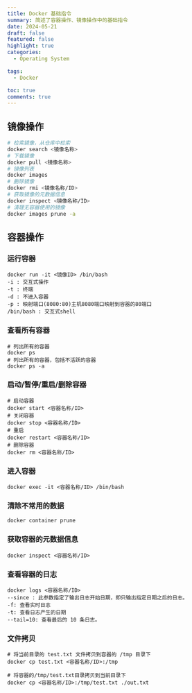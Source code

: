 ```yaml
---
title: Docker 基础指令
summary: 简述了容器操作、镜像操作中的基础指令
date: 2024-05-21
draft: false
featured: false
highlight: true
categories:
  - Operating System 

tags:
  - Docker

toc: true
comments: true
---
```


## 镜像操作
```bash
# 检索镜像，从仓库中检索
docker search <镜像名称>
# 下载镜像
docker pull <镜像名称>
# 镜像列表
docker images 
# 删除镜像
docker rmi <镜像名称/ID>
# 获取镜像的元数据信息
docker inspect <镜像名称/ID> 
# 清理无容器使用的镜像
docker images prune -a
```

## 容器操作
### 运行容器
```shell
docker run -it <镜像ID> /bin/bash
-i : 交互式操作
-t : 终端
-d : 不进入容器
-p : 映射端口(8080:80)主机8080端口映射到容器的80端口
/bin/bash : 交互式shell
```

### 查看所有容器
```shell
# 列出所有的容器
docker ps 
# 列出所有的容器，包括不活跃的容器
docker ps -a
```

### 启动/暂停/重启/删除容器
```shell
# 启动容器
docker start <容器名称/ID> 
# 关闭容器
docker stop <容器名称/ID>
# 重启
docker restart <容器名称/ID>
# 删除容器
docker rm <容器名称/ID>
```

### 进入容器
```shell
docker exec -it <容器名称/ID> /bin/bash
```

### 清除不常用的数据
```
docker container prune
```

### 获取容器的元数据信息
```shell
docker inspect <容器名称/ID>
```

### 查看容器的日志
```shell
docker logs <容器名称/ID>
--since : 此参数指定了输出日志开始日期，即只输出指定日期之后的日志。
-f: 查看实时日志
-t: 查看日志产生的日期
--tail=10: 查看最后的 10 条日志。
```

### 文件拷贝
```shell
# 将当前目录的 test.txt 文件拷贝到容器的 /tmp 目录下
docker cp test.txt <容器名称/ID>:/tmp

# 将容器的/tmp/test.txt目录拷贝到当前目录下
docker cp <容器名称/ID>:/tmp/test.txt ./out.txt
```
